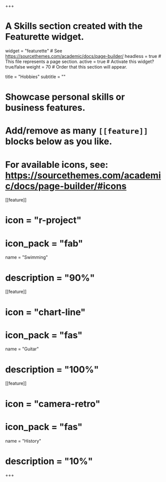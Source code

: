 +++
# A Skills section created with the Featurette widget.
widget = "featurette"  # See https://sourcethemes.com/academic/docs/page-builder/
headless = true  # This file represents a page section.
active = true  # Activate this widget? true/false
weight = 70  # Order that this section will appear.

title = "Hobbies"
subtitle = ""

# Showcase personal skills or business features.
# 
# Add/remove as many `[[feature]]` blocks below as you like.
# 
# For available icons, see: https://sourcethemes.com/academic/docs/page-builder/#icons

[[feature]]
  # icon = "r-project"
  # icon_pack = "fab"
  name = "Swimming"
  # description = "90%"
  
[[feature]]
  # icon = "chart-line"
  # icon_pack = "fas"
  name = "Guitar"
  # description = "100%"  
  
[[feature]]
  # icon = "camera-retro"
  # icon_pack = "fas"
  name = "History"
  # description = "10%"


+++
